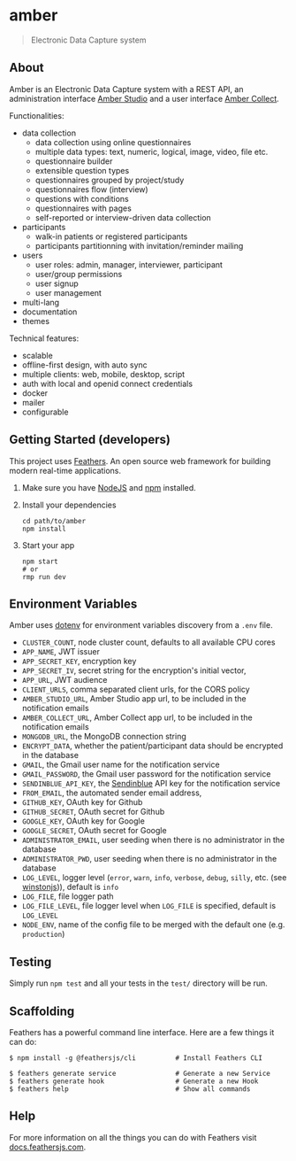 # amber

> Electronic Data Capture system

## About

Amber is an Electronic Data Capture system with a REST API, an administration interface [Amber Studio](https://github.com/obiba/amber-studio) and a user interface [Amber Collect](https://github.com/obiba/amber-collect).

Functionalities:

* data collection
  * data collection using online questionnaires
  * multiple data types: text, numeric, logical, image, video, file etc.
  * questionnaire builder
  * extensible question types
  * questionnaires grouped by project/study
  * questionnaires flow (interview)
  * questions with conditions
  * questionnaires with pages
  * self-reported or interview-driven data collection
* participants
  * walk-in patients or registered participants
  * participants partitionning with invitation/reminder mailing
* users
  * user roles: admin, manager, interviewer, participant
  * user/group permissions
  * user signup
  * user management
* multi-lang
* documentation
* themes

Technical features:

* scalable
* offline-first design, with auto sync
* multiple clients: web, mobile, desktop, script
* auth with local and openid connect credentials
* docker
* mailer
* configurable

## Getting Started (developers)

This project uses [Feathers](http://feathersjs.com). An open source web framework for building modern real-time applications.

1. Make sure you have [NodeJS](https://nodejs.org/) and [npm](https://www.npmjs.com/) installed.
2. Install your dependencies

    ```
    cd path/to/amber
    npm install
    ```

3. Start your app

    ```
    npm start
    # or
    rmp run dev
    ```

## Environment Variables

Amber uses [dotenv](https://github.com/motdotla/dotenv) for environment variables discovery from a `.env` file. 

* `CLUSTER_COUNT`, node cluster count, defaults to all available CPU cores
* `APP_NAME`, JWT issuer
* `APP_SECRET_KEY`, encryption key
* `APP_SECRET_IV`, secret string for the encryption's initial vector,
* `APP_URL`, JWT audience
* `CLIENT_URLS`, comma separated client urls, for the CORS policy
* `AMBER_STUDIO_URL`, Amber Studio app url, to be included in the notification emails
* `AMBER_COLLECT_URL`, Amber Collect app url, to be included in the notification emails
* `MONGODB_URL`, the MongoDB connection string
* `ENCRYPT_DATA`, whether the patient/participant data should be encrypted in the database
* `GMAIL`, the Gmail user name for the notification service
* `GMAIL_PASSWORD`, the Gmail user password for the notification service
* `SENDINBLUE_API_KEY`, the [Sendinblue](https://www.sendinblue.com/) API key for the notification service
* `FROM_EMAIL`, the automated sender email address,
* `GITHUB_KEY`, OAuth key for Github
* `GITHUB_SECRET`, OAuth secret for Github
* `GOOGLE_KEY`, OAuth key for Google
* `GOOGLE_SECRET`, OAuth secret for Google
* `ADMINISTRATOR_EMAIL`, user seeding when there is no administrator in the database
* `ADMINISTRATOR_PWD`, user seeding when there is no administrator in the database
* `LOG_LEVEL`, logger level (`error`, `warn`, `info`, `verbose`, `debug`, `silly`, etc. (see [winstonjs](https://github.com/winstonjs/winston))), default is `info`
* `LOG_FILE`, file logger path
* `LOG_FILE_LEVEL`, file logger level when `LOG_FILE` is specified, default is `LOG_LEVEL`
* `NODE_ENV`, name of the config file to be merged with the default one (e.g. `production`)

## Testing

Simply run `npm test` and all your tests in the `test/` directory will be run.

## Scaffolding

Feathers has a powerful command line interface. Here are a few things it can do:

```
$ npm install -g @feathersjs/cli          # Install Feathers CLI

$ feathers generate service               # Generate a new Service
$ feathers generate hook                  # Generate a new Hook
$ feathers help                           # Show all commands
```

## Help

For more information on all the things you can do with Feathers visit [docs.feathersjs.com](http://docs.feathersjs.com).
